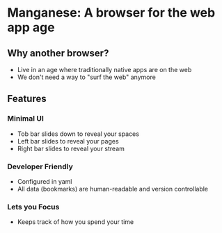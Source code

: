 # Manganese: A browser for the web app age

## Why another browser?

- Live in an age where traditionally native apps are on the web
- We don't need a way to "surf the web" anymore

## Features

### Minimal UI

- Tob bar slides down to reveal your spaces
- Left bar slides to reveal your pages
- Right bar slides to reveal your stream

### Developer Friendly

- Configured in yaml
- All data (bookmarks) are human-readable and version controllable

### Lets you Focus

- Keeps track of how you spend your time
